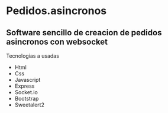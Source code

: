 # Pedidos.asincronos
## Software sencillo de creacion de pedidos asincronos con websocket
Tecnologias a usadas

- Html
- Css
- Javascript
- Express
- Socket.io
- Bootstrap
- Sweetalert2




